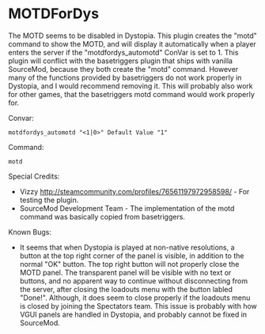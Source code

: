 # MOTDForDys

The MOTD seems to be disabled in Dystopia. This plugin creates the "motd" command to show the MOTD, and will display it automatically when a player enters the server if the "motdfordys_automotd" ConVar is set to 1. This plugin will conflict with the basetriggers plugin that ships with vanilla SourceMod, because they both create the "motd" command. However many of the functions provided by basetriggers do not work properly in Dystopia, and I would recommend removing it. This will probably also work for other games, that the basetriggers motd command would work properly for.

Convar:
```
motdfordys_automotd "<1|0>" Default Value "1"
```

Command:
```
motd
```

Special Credits:

- Vizzy http://steamcommunity.com/profiles/76561197972958598/ \- For testing the plugin.
- SourceMod Development Team \- The implementation of the motd command was basically copied from basetriggers.

Known Bugs:

- It seems that when Dystopia is played at non-native resolutions, a button at the top right corner of the panel is visible, in addition to the normal "OK" button. The top right button will not properly close the MOTD panel. The transparent panel will be visible with no text or buttons, and no apparent way to continue without disconnecting from the server, after closing the loadouts menu with the button labled "Done!". Although, it does seem to close properly if the loadouts menu is closed by joining the Spectators team. This issue is probably with how VGUI panels are handled in Dystopia, and probably cannot be fixed in SourceMod.
